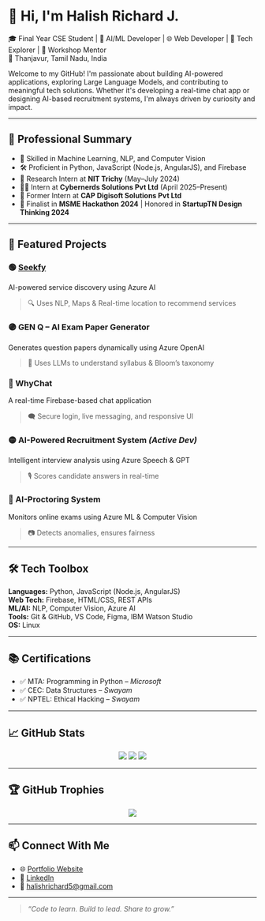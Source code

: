 # 👋 Hi, I'm Halish Richard J.

🎓 Final Year CSE Student | 🤖 AI/ML Developer | 🌐 Web Developer | 🚀 Tech Explorer | 🎤 Workshop Mentor  
📍 Thanjavur, Tamil Nadu, India

Welcome to my GitHub! I'm passionate about building AI-powered applications, exploring Large Language Models, and contributing to meaningful tech solutions. Whether it's developing a real-time chat app or designing AI-based recruitment systems, I'm always driven by curiosity and impact.

---

## 💼 Professional Summary

- 🧠 Skilled in Machine Learning, NLP, and Computer Vision
- 🛠️ Proficient in Python, JavaScript (Node.js, AngularJS), and Firebase
- 🔬 Research Intern at **NIT Trichy** (May–July 2024)
- 👨‍💻 Intern at **Cybernerds Solutions Pvt Ltd** (April 2025–Present)
- 🧾 Former Intern at **CAP Digisoft Solutions Pvt Ltd**
- 🏅 Finalist in **MSME Hackathon 2024** | Honored in **StartupTN Design Thinking 2024**

---

## 🚀 Featured Projects

### 🟢 [Seekfy](https://github.com/yourprojectlink)
AI-powered service discovery using Azure AI  
> 🔍 Uses NLP, Maps & Real-time location to recommend services

### 🟣 GEN Q – AI Exam Paper Generator
Generates question papers dynamically using Azure OpenAI  
> 📄 Uses LLMs to understand syllabus & Bloom’s taxonomy

### 🔵 WhyChat
A real-time Firebase-based chat application  
> 🗨️ Secure login, live messaging, and responsive UI

### 🟡 AI-Powered Recruitment System *(Active Dev)*
Intelligent interview analysis using Azure Speech & GPT  
> 🎙️ Scores candidate answers in real-time

### 🔴 AI-Proctoring System
Monitors online exams using Azure ML & Computer Vision  
> 📷 Detects anomalies, ensures fairness

---

## 🛠 Tech Toolbox

**Languages:** Python, JavaScript (Node.js, AngularJS)  
**Web Tech:** Firebase, HTML/CSS, REST APIs  
**ML/AI:** NLP, Computer Vision, Azure AI  
**Tools:** Git & GitHub, VS Code, Figma, IBM Watson Studio  
**OS:** Linux  

---

## 📚 Certifications

- ✅ MTA: Programming in Python – *Microsoft*
- ✅ CEC: Data Structures – *Swayam*
- ✅ NPTEL: Ethical Hacking – *Swayam*

---

## 📈 GitHub Stats

<p align="center">
  <img src="https://github-readme-stats.vercel.app/api?username=redwindow17&show_icons=true&theme=radical" />
  <img src="https://github-readme-streak-stats.herokuapp.com/?user=redwindow17&theme=radical" />
  <img src="https://github-readme-stats.vercel.app/api/top-langs/?username=redwindow17&layout=compact&theme=radical" />
</p>

---

## 🏆 GitHub Trophies

<p align="center">
  <img src="https://github-profile-trophy.vercel.app/?username=redwindow17&theme=algolia&no-frame=true&no-bg=true&margin-w=4" />
</p>

---

## 📫 Connect With Me

- 🌐 [Portfolio Website](https://halishrichard-portfolio.web.app/)
- 💼 [LinkedIn](https://www.linkedin.com/in/halish-richard-j-4295a2270)
- 📧 halishrichard5@gmail.com

---

> _“Code to learn. Build to lead. Share to grow.”_
